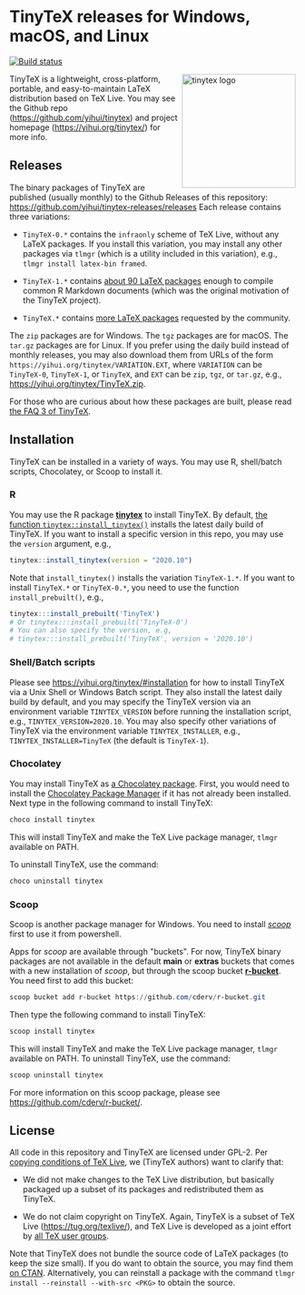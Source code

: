 # TinyTeX releases for Windows, macOS, and Linux

[![Build status](https://ci.appveyor.com/api/projects/status/2ortb2mqkm2fjg4k/branch/master?svg=true)](https://ci.appveyor.com/project/yihui/tinytex-releases/branch/master)

<a href="https://yihui.org/tinytex/"><img src="https://yihui.org/images/logo-tinytex.png" alt="tinytex logo" align="right" width="200px" /></a>

TinyTeX is a lightweight, cross-platform, portable, and easy-to-maintain LaTeX distribution based on TeX Live. You may see the Github repo (https://github.com/yihui/tinytex) and project homepage (https://yihui.org/tinytex/) for more info.

## Releases

The binary packages of TinyTeX are published (usually monthly) to the Github Releases of this repository: https://github.com/yihui/tinytex-releases/releases Each release contains three variations:

- `TinyTeX-0.*` contains the `infraonly` scheme of TeX Live, without any LaTeX packages. If you install this variation, you may install any other packages via `tlmgr` (which is a utility included in this variation), e.g., `tlmgr install latex-bin framed`.

- `TinyTeX-1.*` contains [about 90 LaTeX packages](https://github.com/yihui/tinytex/blob/master/tools/pkgs-custom.txt) enough to compile common R Markdown documents (which was the original motivation of the TinyTeX project).

- `TinyTeX.*` contains [more LaTeX packages](https://github.com/yihui/tinytex/blob/master/tools/pkgs-yihui.txt) requested by the community.

The `zip` packages are for Windows. The `tgz` packages are for macOS. The `tar.gz` packages are for Linux. If you prefer using the daily build instead of monthly releases, you may also download them from URLs of the form `https://yihui.org/tinytex/VARIATION.EXT`, where `VARIATION` can be `TinyTeX-0`, `TinyTeX-1`, or `TinyTeX`, and `EXT` can be `zip`, `tgz`, or `tar.gz`, e.g., <https://yihui.org/tinytex/TinyTeX.zip>.

For those who are curious about how these packages are built, please read [the FAQ 3 of TinyTeX](https://yihui.org/tinytex/faq/).

## Installation

TinyTeX can be installed in a variety of ways. You may use R, shell/batch scripts, Chocolatey, or Scoop to install it.

### R

You may use the R package [**tinytex**](https://github.com/yihui/tinytex) to install TinyTeX. By default, [the function `tinytex::install_tinytex()`](https://yihui.org/tinytex/#for-r-users) installs the latest daily build of TinyTeX. If you want to install a specific version in this repo, you may use the `version` argument, e.g.,

```r
tinytex::install_tinytex(version = "2020.10")
```

Note that `install_tinytex()` installs the variation `TinyTeX-1.*`. If you want to install `TinyTeX.*` or `TinyTeX-0.*`, you need to use the function `install_prebuilt()`, e.g.,

```r
tinytex:::install_prebuilt('TinyTeX')
# Or tinytex:::install_prebuilt('TinyTeX-0')
# You can also specify the version, e.g,
# tinytex:::install_prebuilt('TinyTeX', version = '2020.10')
```

### Shell/Batch scripts

Please see https://yihui.org/tinytex/#installation for how to install TinyTeX via a Unix Shell or Windows Batch script. They also install the latest daily build by default, and you may specify the TinyTeX version via an environment variable `TINYTEX_VERSION` before running the installation script, e.g., `TINYTEX_VERSION=2020.10`. You may also specify other variations of TinyTeX via the environment variable `TINYTEX_INSTALLER`, e.g., `TINYTEX_INSTALLER=TinyTeX` (the default is `TinyTeX-1`).

### Chocolatey

You may install TinyTeX as [a Chocolatey package](https://chocolatey.org/packages/tinytex). First, you would need to install the [Chocolatey Package Manager](https://chocolatey.org/install) if it has not already been installed. Next type in the following command to install TinyTeX:

```powershell
choco install tinytex
```

This will install TinyTeX and make the TeX Live package manager, `tlmgr` available on PATH.

To uninstall TinyTeX, use the command:

```powershell
choco uninstall tinytex
```

### Scoop

Scoop is another package manager for Windows. You need to install [_scoop_](https://scoop-docs.now.sh/docs/getting-started/Quick-Start.html) first to use it from powershell.

Apps for _scoop_ are available through "buckets". For now, TinyTeX binary packages are not available in the default **main** or **extras** buckets that comes with a new installation of _scoop_, but through the scoop bucket [**r-bucket**](https://github.com/cderv/r-bucket/). You need first to add this bucket:

```powershell 
scoop bucket add r-bucket https://github.com/cderv/r-bucket.git
```

Then type the following command to install TinyTeX:

```powershell
scoop install tinytex
```

This will install TinyTeX and make the TeX Live package manager, `tlmgr` available on PATH. To uninstall TinyTeX, use the command:

```powershell
scoop uninstall tinytex
```

For more information on this scoop package, please see https://github.com/cderv/r-bucket/.

## License

All code in this repository and TinyTeX are licensed under GPL-2. Per [copying conditions of TeX Live](https://tug.org/texlive/LICENSE.TL), we (TinyTeX authors) want to clarify that:

- We did not make changes to the TeX Live distribution, but basically packaged up a subset of its packages and redistributed them as TinyTeX.

- We do not claim copyright on TinyTeX. Again, TinyTeX is a subset of TeX Live (https://tug.org/texlive/), and TeX Live is developed as a joint effort by [all TeX user groups](https://tug.org/usergroups.html).

Note that TinyTeX does not bundle the source code of LaTeX packages (to keep the size small). If you do want to obtain the source, you may find them [on CTAN](https://ctan.org). Alternatively, you can reinstall a package with the command `tlmgr install --reinstall --with-src <PKG>` to obtain the source.
